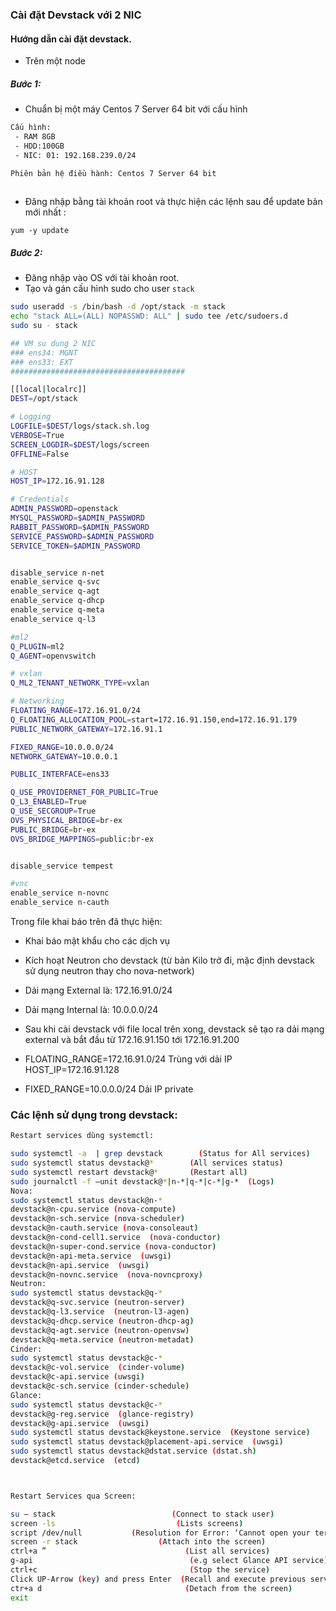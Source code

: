 ### Cài đặt Devstack với 2 NIC

#### Hướng dẫn cài đặt devstack.
- Trên một node

##### Bước 1:
- Chuẩn bị một máy Centos 7 Server 64 bit với cấu hình
```sh
Cấu hình:
 - RAM 8GB
 - HDD:100GB
 - NIC: 01: 192.168.239.0/24

Phiên bản hệ điều hành: Centos 7 Server 64 bit
 
```

- Đăng nhập bằng tài khoản root và thực hiện các lệnh sau để update bản mới nhất :

`yum -y update`

##### Bước 2:
- Đăng nhập vào OS với tài khoản root.
- Tạo và gán cấu hình sudo cho user `stack`
```sh
sudo useradd -s /bin/bash -d /opt/stack -m stack
echo "stack ALL=(ALL) NOPASSWD: ALL" | sudo tee /etc/sudoers.d
sudo su - stack

```


``` sh
## VM su dung 2 NIC
### ens34: MGNT
### ens33: EXT
#######################################

[[local|localrc]]
DEST=/opt/stack

# Logging
LOGFILE=$DEST/logs/stack.sh.log
VERBOSE=True
SCREEN_LOGDIR=$DEST/logs/screen
OFFLINE=False

# HOST
HOST_IP=172.16.91.128

# Credentials
ADMIN_PASSWORD=openstack
MYSQL_PASSWORD=$ADMIN_PASSWORD
RABBIT_PASSWORD=$ADMIN_PASSWORD
SERVICE_PASSWORD=$ADMIN_PASSWORD
SERVICE_TOKEN=$ADMIN_PASSWORD


disable_service n-net
enable_service q-svc
enable_service q-agt
enable_service q-dhcp
enable_service q-meta
enable_service q-l3

#ml2
Q_PLUGIN=ml2
Q_AGENT=openvswitch

# vxlan
Q_ML2_TENANT_NETWORK_TYPE=vxlan

# Networking
FLOATING_RANGE=172.16.91.0/24
Q_FLOATING_ALLOCATION_POOL=start=172.16.91.150,end=172.16.91.179
PUBLIC_NETWORK_GATEWAY=172.16.91.1

FIXED_RANGE=10.0.0.0/24
NETWORK_GATEWAY=10.0.0.1

PUBLIC_INTERFACE=ens33

Q_USE_PROVIDERNET_FOR_PUBLIC=True
Q_L3_ENABLED=True
Q_USE_SECGROUP=True
OVS_PHYSICAL_BRIDGE=br-ex
PUBLIC_BRIDGE=br-ex
OVS_BRIDGE_MAPPINGS=public:br-ex


disable_service tempest

#vnc
enable_service n-novnc
enable_service n-cauth
```

Trong file khai báo trên đã thực hiện:

- Khai báo mật khẩu cho các dịch vụ

- Kích hoạt Neutron cho devstack (từ bản Kilo trở đi, mặc định devstack sử dụng neutron thay cho nova-network)

- Dải mạng External là: 172.16.91.0/24

- Dải mạng Internal là: 10.0.0.0/24

- Sau khi cài devstack với file local trên xong, devstack sẽ tạo ra dải mạng external và bắt đầu từ 172.16.91.150 tới 172.16.91.200

- FLOATING_RANGE=172.16.91.0/24 Trùng với dải IP HOST_IP=172.16.91.128

- FIXED_RANGE=10.0.0.0/24 Dải IP private

### Các lệnh sử dụng trong devstack:
``` sh
Restart services dùng systemctl:

sudo systemctl -a  | grep devstack        (Status for All services)
sudo systemctl status devstack@*        (All services status)
sudo systemctl restart devstack@*       (Restart all)
sudo journalctl -f –unit devstack@*|n-*|q-*|c-*|g-*  (Logs)
Nova:
sudo systemctl status devstack@n-*
devstack@n-cpu.service (nova-compute)
devstack@n-sch.service (nova-scheduler)
devstack@n-cauth.service (nova-consoleaut)
devstack@n-cond-cell1.service  (nova-conductor)
devstack@n-super-cond.service (nova-conductor)
devstack@n-api-meta.service  (uwsgi)
devstack@n-api.service  (uwsgi)
devstack@n-novnc.service  (nova-novncproxy)
Neutron:
sudo systemctl status devstack@q-*
devstack@q-svc.service (neutron-server)
devstack@q-l3.service  (neutron-l3-agen)
devstack@q-dhcp.service (neutron-dhcp-ag)
devstack@q-agt.service (neutron-openvsw)
devstack@q-meta.service (neutron-metadat)
Cinder:
sudo systemctl status devstack@c-*
devstack@c-vol.service  (cinder-volume)
devstack@c-api.service (uwsgi)
devstack@c-sch.service (cinder-schedule)
Glance:
sudo systemctl status devstack@c-*
devstack@g-reg.service  (glance-registry)
devstack@g-api.service  (uwsgi)
sudo systemctl status devstack@keystone.service  (Keystone service)
sudo systemctl status devstack@placement-api.service  (uwsgi)
sudo systemctl status devstack@dstat.service (dstat.sh)
devstack@etcd.service  (etcd)



Restart Services qua Screen:

su – stack                          (Connect to stack user)
screen -ls                           (Lists screens)
script /dev/null           (Resolution for Error: ‘Cannot open your terminal ‘/dev/pts/0’)
screen -r stack                  (Attach into the screen)
ctrl+a ”                               (List all services)
g-api                                   (e.g select Glance API service)
ctrl+c                                  (Stop the service)
Click UP-Arrow (key) and press Enter  (Recall and execute previous service Start cmd)
ctr+a d                                (Detach from the screen)
exit
```



